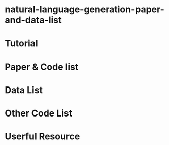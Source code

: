 # natural-language-generation-paper-and-data-list
# Tutorial
# Paper & Code list
# Data List
# Other Code List
# Userful Resource
